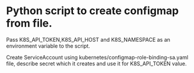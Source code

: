 # Python script to create configmap from file.

Pass K8S_API_TOKEN,K8S_API_HOST and K8S_NAMESPACE as an environment variable to the script.

Create ServiceAccount using kubernetes/configmap-role-binding-sa.yaml file, describe secret which it creates and use it for K8S_API_TOKEN value.